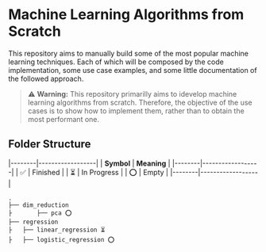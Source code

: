 # Machine Learning Algorithms from Scratch
This repository aims to manually build some of the most popular machine learning techniques.
Each of which will be composed by the code implementation, some use case examples, and some little documentation of the followed approach.

> ⚠️ **Warning:** This repository primarilly aims to idevelop machine learning algorithms from scratch. Therefore, the objective of the use cases is to show how to implement them, rather than to obtain the most performant one.

## Folder Structure

 |--------|------------------|
 | **Symbol** | **Meaning**          |
 |--------|------------------|
 |   ✅   | Finished         |
 |   ⏳   | In Progress      |
 |   ⭕   | Empty            |
 |--------|------------------|
```
.
├── dim_reduction
├       ├── pca ⭕
├── regression
├	├── linear_regression ⏳ 
├	├── logistic_regression ⭕

```

